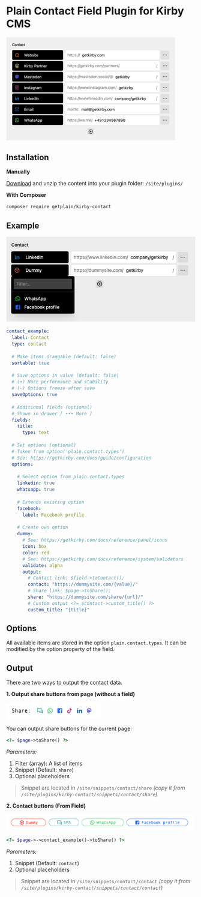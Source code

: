 # Plain Contact Field Plugin for Kirby CMS

<img src="./.github/screenshot.png" alt="Kirby Contact" width="450" height="auto">


## Installation

**Manually**

[Download](https://github.com/plain-solutions-gmbh/kirby-contact) and unzip the content into your plugin folder: `/site/plugins/`

**With Composer**

```bash
composer require getplain/kirby-contact
```

## Example

<img src="./.github/example.png" alt="Kirby Contact Items" width="550" height="auto">

```yaml
contact_example:
  label: Contact
  type: contact

  # Make items draggable (default: false)
  sortable: true

  # Save options in value (default: false)
  # (+) More performance and stability 
  # (-) Options freeze after save
  saveOptions: true

  # Additional fields (optional)
  # Shown in drawer [ ••• More ]
  fields:
    title:
      type: text

  # Set options (optional)
  # Taken from option('plain.contact.types')
  # See: https://getkirby.com/docs/guide/configuration
  options:

    # Select option from plain.contact.types
    linkedin: true
    whatsapp: true

    # Extends existing option
    facebook:
      label: Facebook profile

    # Create own option
    dummy:
      # See: https://getkirby.com/docs/reference/panel/icons
      icon: box
      color: red
      # See: https://getkirby.com/docs/reference/system/validators
      validate: alpha
      output:
        # Contact link: $field->toContact();
        contact: "https://dummysite.com/{value}/"
        # Share link: $page->toShare();
        share: "https://dummysite.com/share/{url}/"
        # Custom output <?= $contact->custom_title() ?>
        custom_title: "{title}"
```

## Options

All available items are stored in the option `plain.contact.types`. It can be modified by the option property of the field.

## Output

There are two ways to output the contact data.

**1. Output share buttons from page (without a field)**

<img src="./.github/frontend_share.png" alt="Frontend share" width="250" height="auto">

You can output share buttons for the current page: 

```php
<?= $page->toShare() ?>
```

*Parameters:*
1. Filter (array): A list of items
2. Snippet (Default: `share`)
3. Optional placeholders
   

> Snippet are located in `/site/snippets/contact/share` *(copy it from `/site/plugins/kirby-contact/snippets/contact/share`)*

**2. Contact buttons (From Field)**


<img src="./.github/frontend_contact.png" alt="Frontend share" width="500" height="auto">


```php
<?= $page->->contact_example()->toShare() ?>
```

*Parameters:*
1. Snippet (Default: `contact`)
2. Optional placeholders


> Snippet are located in `/site/snippets/contact/contact` *(copy it from `/site/plugins/kirby-contact/snippets/contact/contact`)*